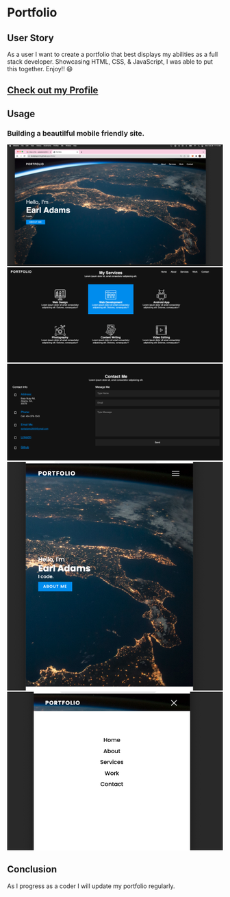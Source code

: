 # Portfolio

## User Story
  As a user I want to create a portfolio that best displays my abilities as a full stack developer. Showcasing HTML, CSS, & JavaScript, I was able to put this together. Enjoy!! :smile:

## [Check out my Profile](https://bballplayer33.github.io/portfolio/)


## Usage
  ### Building a beautilful mobile friendly site. 
  ![alt text](images/screens/welcome.png)
  ![alt text](images/screens/services.png)
  ![alt text](images/screens/contact.png)
  ![alt text](images/screens/max.png)
  ![alt text](images/screens/min.png)

## Conclusion
  As I progress as a coder I will update my portfolio regularly. 
